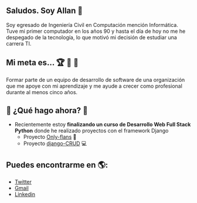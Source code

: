 ## Saludos. Soy Allan 👋

Soy egresado de Ingeniería Civil en Computación mención Informática. Tuve mi primer computador en los años 90 y hasta el día de hoy no me he despegado de la tecnología, lo que motivó mi decisión de estudiar una carrera TI.

## Mi meta es... :trophy: :running: :walking:
Formar parte de un equipo de desarrollo de software de una organización que me apoye con mi aprendizaje y me ayude a crecer como profesional durante al menos cinco años.

## :seedling: ¿Qué hago ahora? :seedling:
- Recientemente estoy **finalizando un curso de Desarrollo Web Full Stack Python** donde he realizado proyectos con el framework Django
  - Proyecto [Only-flans](https://github.com/AllanMoralesPrado/onlyflans-project.git) :cake:
  - Proyecto [django-CRUD](https://github.com/AllanMoralesPrado/django-CRUD.git) :computer:

## Puedes encontrarme en :earth_americas::
- [Twitter](https://twitter.com/AllanMPrado)
- [Gmail](mailto:allanmoralesprado@gmail.com)
- [Linkedin](https://www.linkedin.com/in/allan-morales-prado/)

<!--
**AllanMoralesPrado/AllanMoralesPrado** is a ✨ _special_ ✨ repository because its `README.md` (this file) appears on your GitHub profile.

Here are some ideas to get you started:

- 🔭 I’m currently working on ...
- 🌱 I’m currently learning ...
- 👯 I’m looking to collaborate on ...
- 🤔 I’m looking for help with ...
- 💬 Ask me about ...
- 📫 How to reach me: ...
- 😄 Pronouns: ...
- ⚡ Fun fact: ...
-->
